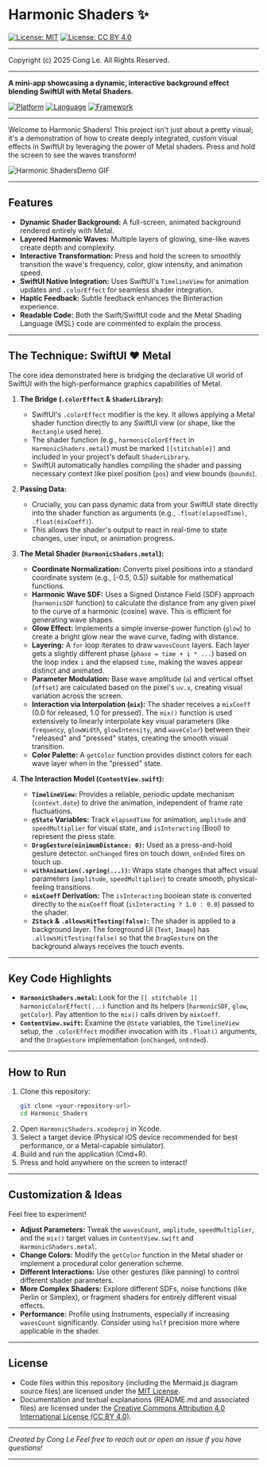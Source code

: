 # Harmonic Shaders ✨

[![License: MIT](https://img.shields.io/badge/License-MIT-yellow.svg)](LICENSE) [![License: CC BY 4.0](https://licensebuttons.net/l/by/4.0/88x31.png)](LICENSE-CC-BY)

---

Copyright (c) 2025 Cong Le. All Rights Reserved.

---

**A mini-app showcasing a dynamic, interactive background effect blending SwiftUI with Metal Shaders.**

[![Platform](https://img.shields.io/badge/platform-iOS-blue.svg)](https://developer.apple.com/ios/)
[![Language](https://img.shields.io/badge/language-Swift%20%7C%20Metal-orange.svg)](https://developer.apple.com/swift/)
[![Framework](https://img.shields.io/badge/framework-SwiftUI-purple.svg)](https://developer.apple.com/xcode/swiftui/)

---

Welcome to Harmonic Shaders! This project isn't just about a pretty visual; it's a demonstration of how to create deeply integrated, custom visual effects in SwiftUI by leveraging the power of Metal shaders. Press and hold the screen to see the waves transform!

<!-- **(Consider adding a GIF demonstrating the effect here!)** -->
![Harmonic ShadersDemo GIF](./ASSETS/Demo_Harmonic_Shaders.gif)
<!-- ![Harmonic ShadersDemo GIF](placeholder_aura_flow_demo.gif) -->
<!-- *Replace 'placeholder_aura_flow_demo.gif' with a path to your actual screen recording/GIF.* -->

---

## Features

*   **Dynamic Shader Background:** A full-screen, animated background rendered entirely with Metal.
*   **Layered Harmonic Waves:** Multiple layers of glowing, sine-like waves create depth and complexity.
*   **Interactive Transformation:** Press and hold the screen to smoothly transition the wave's frequency, color, glow intensity, and animation speed.
*   **SwiftUI Native Integration:** Uses SwiftUI's `TimelineView` for animation updates and `.colorEffect` for seamless shader integration.
*   **Haptic Feedback:** Subtle feedback enhances the Binteraction experience.
*   **Readable Code:** Both the Swift/SwiftUI code and the Metal Shading Language (MSL) code are commented to explain the process.

---

## The Technique: SwiftUI ❤️ Metal

The core idea demonstrated here is bridging the declarative UI world of SwiftUI with the high-performance graphics capabilities of Metal.

1.  **The Bridge (`.colorEffect` & `ShaderLibrary`):**
    *   SwiftUI's `.colorEffect` modifier is the key. It allows applying a Metal shader function directly to any SwiftUI view (or shape, like the `Rectangle` used here).
    *   The shader function (e.g., `harmonicColorEffect` in `HarmonicShaders.metal`) must be marked `[[stitchable]]` and included in your project's default `ShaderLibrary`.
    *   SwiftUI automatically handles compiling the shader and passing necessary context like pixel position (`pos`) and view bounds (`bounds`).

2.  **Passing Data:**
    *   Crucially, you can pass dynamic data from your SwiftUI state directly into the shader function as arguments (e.g., `.float(elapsedTime)`, `.float(mixCoeff)`).
    *   This allows the shader's output to react in real-time to state changes, user input, or animation progress.

3.  **The Metal Shader (`HarmonicShaders.metal`):**
    *   **Coordinate Normalization:** Converts pixel positions into a standard coordinate system (e.g., [-0.5, 0.5]) suitable for mathematical functions.
    *   **Harmonic Wave SDF:** Uses a Signed Distance Field (SDF) approach (`harmonicSDF` function) to calculate the distance from any given pixel to the curve of a harmonic (cosine) wave. This is efficient for generating wave shapes.
    *   **Glow Effect:** Implements a simple inverse-power function (`glow`) to create a bright glow near the wave curve, fading with distance.
    *   **Layering:** A `for` loop iterates to draw `wavesCount` layers. Each layer gets a slightly different phase (`phase = time + i * ...`) based on the loop index `i` and the elapsed `time`, making the waves appear distinct and animated.
    *   **Parameter Modulation:** Base wave amplitude (`a`) and vertical offset (`offset`) are calculated based on the pixel's `uv.x`, creating visual variation across the screen.
    *   **Interaction via Interpolation (`mix`):** The shader receives a `mixCoeff` (0.0 for released, 1.0 for pressed). The `mix()` function is used extensively to linearly interpolate key visual parameters (like `frequency`, `glowWidth`, `glowIntensity`, and `waveColor`) between their "released" and "pressed" states, creating the smooth visual transition.
    *   **Color Palette:** A `getColor` function provides distinct colors for each wave layer when in the "pressed" state.

4.  **The Interaction Model (`ContentView.swift`):**
    *   **`TimelineView`:** Provides a reliable, periodic update mechanism (`context.date`) to drive the animation, independent of frame rate fluctuations.
    *   **`@State` Variables:** Track `elapsedTime` for animation, `amplitude` and `speedMultiplier` for visual state, and `isInteracting` (Bool) to represent the press state.
    *   **`DragGesture(minimumDistance: 0)`:** Used as a press-and-hold gesture detector. `onChanged` fires on touch down, `onEnded` fires on touch up.
    *   **`withAnimation(.spring(...))`:** Wraps state changes that affect visual parameters (`amplitude`, `speedMultiplier`) to create smooth, physical-feeling transitions.
    *   **`mixCoeff` Derivation:** The `isInteracting` boolean state is converted directly to the `mixCoeff` float (`isInteracting ? 1.0 : 0.0`) passed to the shader.
    *   **`ZStack` & `.allowsHitTesting(false)`:** The shader is applied to a background layer. The foreground UI (`Text`, `Image`) has `.allowsHitTesting(false)` so that the `DragGesture` on the background always receives the touch events.

---

## Key Code Highlights

*   **`HarmonicShaders.metal`:** Look for the `[[ stitchable ]] harmonicColorEffect(...)` function and its helpers (`harmonicSDF`, `glow`, `getColor`). Pay attention to the `mix()` calls driven by `mixCoeff`.
*   **`ContentView.swift`:** Examine the `@State` variables, the `TimelineView` setup, the `.colorEffect` modifier invocation with its `.float()` arguments, and the `DragGesture` implementation (`onChanged`, `onEnded`).

---

## How to Run

1.  Clone this repository:
    ```bash
    git clone <your-repository-url>
    cd Harmonic_Shaders
    ```
2.  Open `HarmonicShaders.xcodeproj` in Xcode.
3.  Select a target device (Physical iOS device recommended for best performance, or a Metal-capable simulator).
4.  Build and run the application (Cmd+R).
5.  Press and hold anywhere on the screen to interact!

---

## Customization & Ideas

Feel free to experiment!

*   **Adjust Parameters:** Tweak the `wavesCount`, `amplitude`, `speedMultiplier`, and the `mix()` target values in `ContentView.swift` and `HarmonicShaders.metal`.
*   **Change Colors:** Modify the `getColor` function in the Metal shader or implement a procedural color generation scheme.
*   **Different Interactions:** Use other gestures (like panning) to control different shader parameters.
*   **More Complex Shaders:** Explore different SDFs, noise functions (like Perlin or Simplex), or fragment shaders for entirely different visual effects.
*   **Performance:** Profile using Instruments, especially if increasing `wavesCount` significantly. Consider using `half` precision more where applicable in the shader.

---

## License

*   Code files within this repository (including the Mermaid.js diagram source files) are licensed under the [MIT License](LICENSE).
*   Documentation and textual explanations (README.md and associated files) are licensed under the [Creative Commons Attribution 4.0 International License (CC BY 4.0)](LICENSE-CC-BY).


---

*Created by Cong Le*
*Feel free to reach out or open an issue if you have questions!*



----


